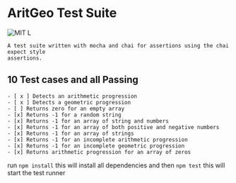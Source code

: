 
# AritGeo Test Suite
![MIT L](https://img.shields.io/github/license/mashape/apistatus.svg)


    A test suite written with mocha and chai for assertions using the chai expect style
    assertions.


## 10 Test cases and all Passing
	- [ x ] Detects an arithmetic progression
	- [ x ] Detects a geometric progression
	- [ ] Returns zero for an empty array
	- [x] Returns -1 for a random string
	- [x] Returns -1 for an array of string and numbers
	- [x] Returns -1 for an array of both positive and negative numbers
	- [x] Returns -1 for an array of strings
	- [x] Returns -1 for an incomplete arithmetic progression
	- [x] Returns -1 for an incomplete geometric progression
	- [x] Returns arithmetic progression for an array of zeros



run ```npm install```
    this will install all dependencies
and then ```npm test```
    this will start the test runner

